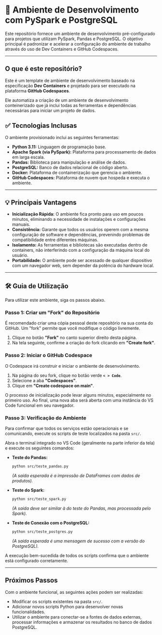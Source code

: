 # 🚀 Ambiente de Desenvolvimento com PySpark e PostgreSQL

Este repositório fornece um ambiente de desenvolvimento pré-configurado para projetos que utilizam PySpark, Pandas e PostgreSQL. O objetivo principal é padronizar e acelerar a configuração do ambiente de trabalho através do uso de Dev Containers e GitHub Codespaces.

---

## O que é este repositório?

Este é um template de ambiente de desenvolvimento baseado na especificação **Dev Containers** e projetado para ser executado na plataforma **GitHub Codespaces**.

Ele automatiza a criação de um ambiente de desenvolvimento conteinerizado que já inclui todas as ferramentas e dependências necessárias para iniciar um projeto de dados.

## ✅ Tecnologias Inclusas

O ambiente provisionado inclui as seguintes ferramentas:

* **Python 3.11:** Linguagem de programação base.
* **Apache Spark (via PySpark):** Plataforma para processamento de dados em larga escala.
* **Pandas:** Biblioteca para manipulação e análise de dados.
* **PostgreSQL:** Banco de dados relacional de código aberto.
* **Docker:** Plataforma de containerização que gerencia o ambiente.
* **GitHub Codespaces:** Plataforma de nuvem que hospeda e executa o ambiente.

---

## 💡 Principais Vantagens

* **Inicialização Rápida:** O ambiente fica pronto para uso em poucos minutos, eliminando a necessidade de instalações e configurações manuais.
* **Consistência:** Garante que todos os usuários operem com a mesma configuração de software e dependências, prevenindo problemas de compatibilidade entre diferentes máquinas.
* **Isolamento:** As ferramentas e bibliotecas são executadas dentro de containers, não interferindo com a configuração da máquina local do usuário.
* **Portabilidade:** O ambiente pode ser acessado de qualquer dispositivo com um navegador web, sem depender da potência do hardware local.

---

## 🛠️ Guia de Utilização

Para utilizar este ambiente, siga os passos abaixo.

### Passo 1: Criar um "Fork" do Repositório

É recomendado criar uma cópia pessoal deste repositório na sua conta do GitHub. Um "fork" permite que você modifique o código livremente.

1.  Clique no botão **"Fork"** no canto superior direito desta página.
2.  Na tela seguinte, confirme a criação do fork clicando em **"Create fork"**.

### Passo 2: Iniciar o GitHub Codespace

O Codespace irá construir e iniciar o ambiente de desenvolvimento.

1.  Na página do seu fork, clique no botão verde **`< > Code`**.
2.  Selecione a aba **"Codespaces"**.
3.  Clique em **"Create codespace on main"**.

O processo de inicialização pode levar alguns minutos, especialmente no primeiro uso. Ao final, uma nova aba será aberta com uma instância do VS Code funcional em seu navegador.

### Passo 3: Verificação do Ambiente

Para confirmar que todos os serviços estão operacionais e se comunicando, execute os scripts de teste localizados na pasta `src/`.

Abra o terminal integrado no VS Code (geralmente na parte inferior da tela) e execute os seguintes comandos:

* **Teste do Pandas:**
    ```bash
    python src/teste_pandas.py
    ```
    *(A saída esperada é a impressão de DataFrames com dados de produtos).*

* **Teste do Spark:**
    ```bash
    python src/teste_spark.py
    ```
    *(A saída deve ser similar à do teste do Pandas, mas processada pelo Spark).*

* **Teste de Conexão com o PostgreSQL:**
    ```bash
    python src/teste_postgres.py
    ```
    *(A saída esperada é uma mensagem de sucesso com a versão do PostgreSQL).*

A execução bem-sucedida de todos os scripts confirma que o ambiente está configurado corretamente.

---

## Próximos Passos

Com o ambiente funcional, as seguintes ações podem ser realizadas:

* Modificar os scripts existentes na pasta `src/`.
* Adicionar novos scripts Python para desenvolver novas funcionalidades.
* Utilizar o ambiente para conectar-se a fontes de dados externas, processar informações e armazenar os resultados no banco de dados PostgreSQL.
